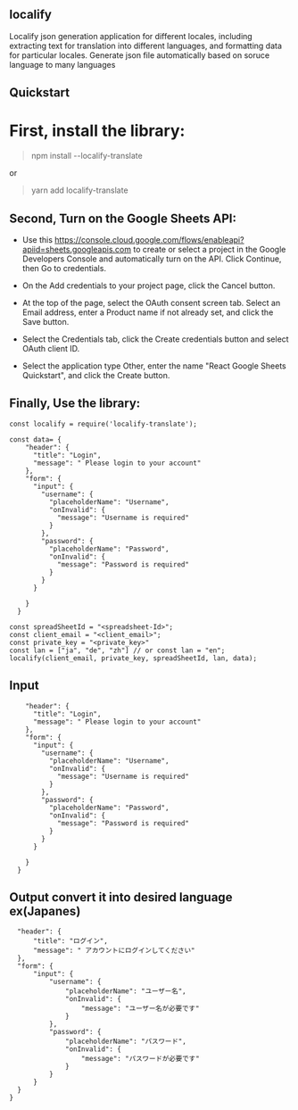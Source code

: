 ## localify
Localify json generation application for different locales, including extracting text for translation into different languages, and formatting data for particular locales. Generate json file automatically based on soruce language to many languages

##  Quickstart
# First, install the library:
> npm install --localify-translate

or

> yarn add localify-translate

## Second, Turn on the Google Sheets API:
- Use this https://console.cloud.google.com/flows/enableapi?apiid=sheets.googleapis.com to create or select a project in the Google Developers Console and automatically turn on the API. Click Continue,  then Go to credentials.

- On the Add credentials to your project page, click the Cancel button.

- At the top of the page, select the OAuth consent screen tab. Select an Email address, enter a Product name if not already set, and click the Save button.

- Select the Credentials tab, click the Create credentials button and select OAuth client ID.

- Select the application type Other, enter the name "React Google Sheets Quickstart", and click the Create button.

## Finally, Use the library:
``` 
const localify = require('localify-translate');

const data= {
    "header": {
      "title": "Login",
      "message": " Please login to your account"
    },
    "form": {
      "input": {
        "username": {
          "placeholderName": "Username",
          "onInvalid": {
            "message": "Username is required"
          }
        },
        "password": {
          "placeholderName": "Password",
          "onInvalid": {
            "message": "Password is required"
          }
        }
      }
     
    }
  }
  
const spreadSheetId = "<spreadsheet-Id>";
const client_email = "<client_email>";
const private_key = "<private_key>"
const lan = ["ja", "de", "zh"] // or const lan = "en";
localify(client_email, private_key, spreadSheetId, lan, data);
```
## Input 
``` {
    "header": {
      "title": "Login",
      "message": " Please login to your account"
    },
    "form": {
      "input": {
        "username": {
          "placeholderName": "Username",
          "onInvalid": {
            "message": "Username is required"
          }
        },
        "password": {
          "placeholderName": "Password",
          "onInvalid": {
            "message": "Password is required"
          }
        }
      }
     
    }
  }
  ```
  ## Output convert it into desired language ex(Japanes)
  ``` {
    "header": {
        "title": "ログイン",
        "message": " アカウントにログインしてください"
    },
    "form": {
        "input": {
            "username": {
                "placeholderName": "ユーザー名",
                "onInvalid": {
                    "message": "ユーザー名が必要です"
                }
            },
            "password": {
                "placeholderName": "パスワード",
                "onInvalid": {
                    "message": "パスワードが必要です"
                }
            }
        }
    }
}
```